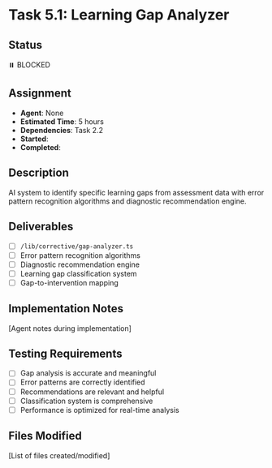 # Task 5.1: Learning Gap Analyzer

## Status

⏸️ BLOCKED

## Assignment

- **Agent**: None
- **Estimated Time**: 5 hours
- **Dependencies**: Task 2.2
- **Started**:
- **Completed**:

## Description

AI system to identify specific learning gaps from assessment data with error pattern recognition algorithms and diagnostic recommendation engine.

## Deliverables

- [ ] `/lib/corrective/gap-analyzer.ts`
- [ ] Error pattern recognition algorithms
- [ ] Diagnostic recommendation engine
- [ ] Learning gap classification system
- [ ] Gap-to-intervention mapping

## Implementation Notes

[Agent notes during implementation]

## Testing Requirements

- [ ] Gap analysis is accurate and meaningful
- [ ] Error patterns are correctly identified
- [ ] Recommendations are relevant and helpful
- [ ] Classification system is comprehensive
- [ ] Performance is optimized for real-time analysis

## Files Modified

[List of files created/modified]
